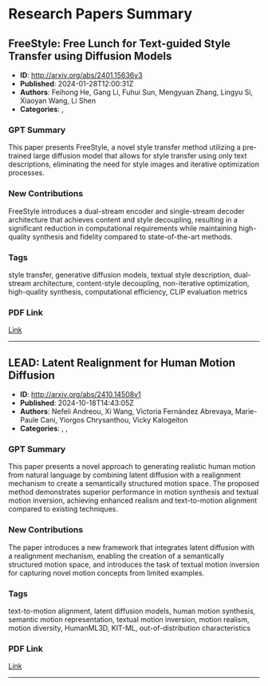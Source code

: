 # Research Papers Summary

## FreeStyle: Free Lunch for Text-guided Style Transfer using Diffusion  Models

- **ID**: http://arxiv.org/abs/2401.15636v3
- **Published**: 2024-01-28T12:00:31Z
- **Authors**: Feihong He, Gang Li, Fuhui Sun, Mengyuan Zhang, Lingyu Si, Xiaoyan Wang, Li Shen
- **Categories**: , 

### GPT Summary
This paper presents FreeStyle, a novel style transfer method utilizing a pre-trained large diffusion model that allows for style transfer using only text descriptions, eliminating the need for style images and iterative optimization processes.

### New Contributions
FreeStyle introduces a dual-stream encoder and single-stream decoder architecture that achieves content and style decoupling, resulting in a significant reduction in computational requirements while maintaining high-quality synthesis and fidelity compared to state-of-the-art methods.

### Tags
style transfer, generative diffusion models, textual style description, dual-stream architecture, content-style decoupling, non-iterative optimization, high-quality synthesis, computational efficiency, CLIP evaluation metrics

### PDF Link
[Link](http://arxiv.org/abs/2401.15636v3)

---

## LEAD: Latent Realignment for Human Motion Diffusion

- **ID**: http://arxiv.org/abs/2410.14508v1
- **Published**: 2024-10-18T14:43:05Z
- **Authors**: Nefeli Andreou, Xi Wang, Victoria Fernández Abrevaya, Marie-Paule Cani, Yiorgos Chrysanthou, Vicky Kalogeiton
- **Categories**: , , 

### GPT Summary
This paper presents a novel approach to generating realistic human motion from natural language by combining latent diffusion with a realignment mechanism to create a semantically structured motion space. The proposed method demonstrates superior performance in motion synthesis and textual motion inversion, achieving enhanced realism and text-to-motion alignment compared to existing techniques.

### New Contributions
The paper introduces a new framework that integrates latent diffusion with a realignment mechanism, enabling the creation of a semantically structured motion space, and introduces the task of textual motion inversion for capturing novel motion concepts from limited examples.

### Tags
text-to-motion alignment, latent diffusion models, human motion synthesis, semantic motion representation, textual motion inversion, motion realism, motion diversity, HumanML3D, KIT-ML, out-of-distribution characteristics

### PDF Link
[Link](http://arxiv.org/abs/2410.14508v1)

---

